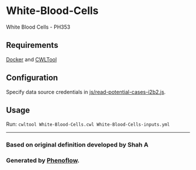 # White-Blood-Cells

White Blood Cells - PH353

## Requirements

[Docker](https://docs.docker.com/install/) and [CWLTool](https://github.com/common-workflow-language/cwltool#install)

## Configuration

Specify data source credentials in [js/read-potential-cases-i2b2.js](js/read-potential-cases-i2b2.js).

## Usage

Run: `cwltool White-Blood-Cells.cwl White-Blood-Cells-inputs.yml`

***

### Based on original definition developed by Shah A
### Generated by [Phenoflow](https://kclhi.org/phenoflow).
